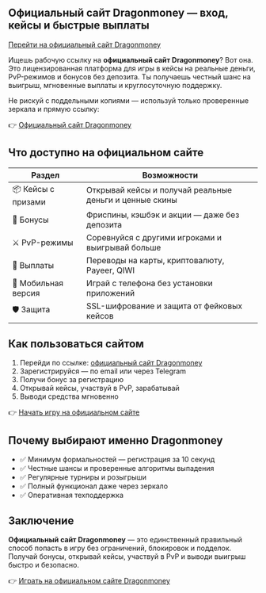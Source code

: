 ## Официальный сайт Dragonmoney — вход, кейсы и быстрые выплаты  
[Перейти на официальный сайт Dragonmoney](https://drg.so/ff0b01f78)

Ищешь рабочую ссылку на **официальный сайт Dragonmoney**? Вот она. Это лицензированная платформа для игры в кейсы на реальные деньги, PvP-режимов и бонусов без депозита. Ты получаешь честный шанс на выигрыш, мгновенные выплаты и круглосуточную поддержку.

Не рискуй с поддельными копиями — используй только проверенные зеркала и прямую ссылку:

👉 [Официальный сайт Dragonmoney](https://drg.so/ff0b01f78)

## Что доступно на официальном сайте

| Раздел                | Возможности                                                               |
|------------------------|---------------------------------------------------------------------------|
| 📦 Кейсы с призами     | Открывай кейсы и получай реальные деньги и ценные скины                   |
| 🎁 Бонусы              | Фриспины, кэшбэк и акции — даже без депозита                              |
| ⚔️ PvP-режимы          | Соревнуйся с другими игроками и выигрывай больше                         |
| 💸 Выплаты             | Переводы на карты, криптовалюту, Payeer, QIWI                            |
| 📱 Мобильная версия    | Играй с телефона без установки приложений                                |
| 🛡️ Защита              | SSL-шифрование и защита от фейковых кейсов                               |

## Как пользоваться сайтом

1. Перейди по ссылке: [официальный сайт Dragonmoney](https://drg.so/ff0b01f78)  
2. Зарегистрируйся — по email или через Telegram  
3. Получи бонус за регистрацию  
4. Открывай кейсы, участвуй в PvP, зарабатывай  
5. Выводи средства мгновенно

👉 [Начать игру на официальном сайте](https://drg.so/ff0b01f78)

## Почему выбирают именно Dragonmoney

- ✅ Минимум формальностей — регистрация за 10 секунд  
- ✅ Честные шансы и проверенные алгоритмы выпадения  
- ✅ Регулярные турниры и розыгрыши  
- ✅ Полный функционал даже через зеркало  
- ✅ Оперативная техподдержка

## Заключение

**Официальный сайт Dragonmoney** — это единственный правильный способ попасть в игру без ограничений, блокировок и подделок. Получай бонусы, открывай кейсы, участвуй в PvP и выводи выигрыш быстро и безопасно.

👉 [Играть на официальном сайте Dragonmoney](https://drg.so/ff0b01f78)
